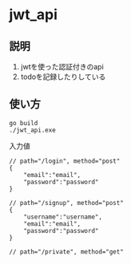 # jwt_api
## 説明
1. jwtを使った認証付きのapi
2. todoを記録したりしている
## 使い方
```
go build
./jwt_api.exe
```
入力値
```
// path="/login", method="post"
{
    "email":"email",
    "password":"password"
}
```
```
// path="/signup", method="post"
{
    "username":"username",
    "email":"email",
    "password":"password"
}
```
```
// path="/private", method="get"
```
